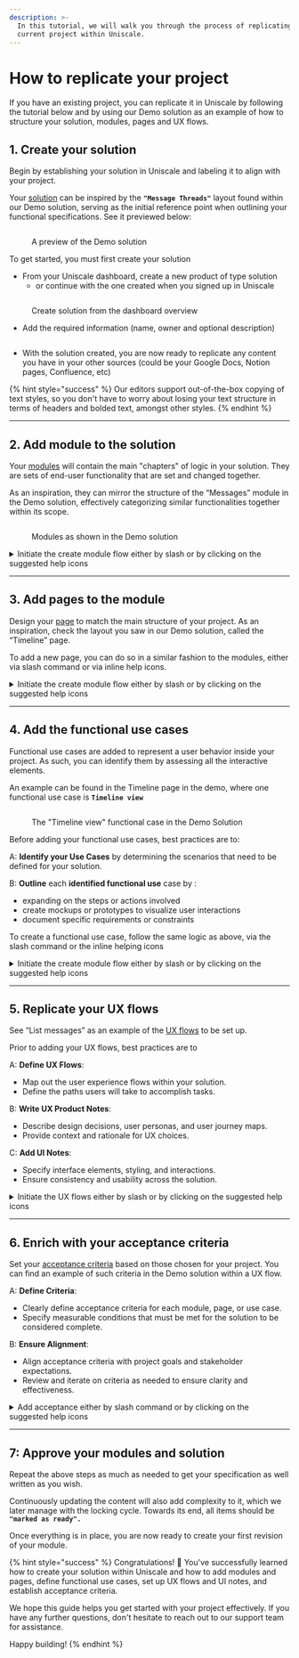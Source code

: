 ```yaml
---
description: >-
  In this tutorial, we will walk you through the process of replicating your
  current project within Uniscale.
---
```


# How to replicate your project

If you have an existing project, you can replicate it in Uniscale by following the tutorial below and by using our Demo solution as an example of how to structure your solution, modules, pages and UX flows.

## 1. Create your solution

Begin by establishing your solution in Uniscale and labeling it to align with your project.

Your [solution](../using-uniscale/specification/solution-basics.md#solution) can be inspired by the **`"Message Threads"`** layout found within our Demo solution, serving as the initial reference point when outlining your functional specifications. See it previewed below:&#x20;

<figure><img src="../.gitbook/assets/CleanShot 2024-04-16 at 11.14.11.png" alt=""><figcaption><p>A preview of the Demo solution</p></figcaption></figure>

To get started, you must first create your solution

* From your Uniscale dashboard, create a new product of type solution
  * or continue with the one created when you signed up in Uniscale

<figure><img src="../.gitbook/assets/CleanShot 2024-04-16 at 11.16.13.png" alt=""><figcaption><p>Create solution from the dashboard overview</p></figcaption></figure>

* Add the required information (name, owner and optional description)

<figure><img src="../.gitbook/assets/CleanShot 2024-04-16 at 11.17.43.png" alt=""><figcaption></figcaption></figure>

* With the solution created, you are now ready to replicate any content you have in your other sources (could be your Google Docs, Notion pages, Confluence, etc)

{% hint style="success" %}
Our editors support out-of-the-box copying of text styles, so you don't have to worry about losing your text structure in terms of headers and bolded text, amongst other styles.
{% endhint %}

***

## 2. Add module to the solution

Your [modules](../using-uniscale/specification/solution-basics.md#module) will contain the main "chapters" of logic in your solution. They are sets of end-user functionality that are set and changed together.

As an inspiration, they can mirror the structure of the “Messages” module in the Demo solution, effectively categorizing similar functionalities together within its scope.&#x20;

<figure><img src="../.gitbook/assets/CleanShot 2024-04-16 at 11.21.10.png" alt=""><figcaption><p>Modules as shown in the Demo solution</p></figcaption></figure>

<details>

<summary>Initiate the create module flow either by slash or by clicking on the suggested help icons</summary>

![](../.gitbook/assets/image.png)

![](<../.gitbook/assets/CleanShot 2024-04-16 at 11.22.59.png>)

Give your module a title and you are good to go.

</details>

***

## 3. Add pages to the module

Design your [page](../using-uniscale/specification/solution-basics.md#page) to match the main structure of your project. As an inspiration, check the layout you saw in our Demo solution, called the “Timeline” page.

To add a new page, you can do so in a similar fashion to the modules, either via slash command or via inline help icons.

<details>

<summary>Initiate the create module flow either by slash or by clicking on the suggested help icons</summary>

![](<../.gitbook/assets/CleanShot 2024-04-16 at 11.24.35.png>)

![](<../.gitbook/assets/CleanShot 2024-04-16 at 11.24.51.png>)

Now you have created a page and are ready for the next step.&#x20;

</details>

***

## 4. Add the functional use cases

Functional use cases are added to represent a user behavior inside your project. As such, you can identify them by assessing all the interactive elements.&#x20;

An example can be found in the Timeline page in the demo, where one functional use case is **`Timeline view`**

<figure><img src="../.gitbook/assets/CleanShot 2024-04-16 at 11.25.50.png" alt=""><figcaption><p>The "Timeline view" functional case in the Demo Solution</p></figcaption></figure>

Before adding your functional use cases, best practices are to:&#x20;

A: **Identify your Use Cases** by determining the scenarios that need to be defined for your solution.

B: **Outline** each **identified functional use** case by :&#x20;

* expanding on the steps or actions involved
* create mockups or prototypes to visualize user interactions
* document specific requirements or constraints

To create a functional use case, follow the same logic as above, via the slash command or the inline helping icons



<details>

<summary>Initiate the create module flow either by slash or by clicking on the suggested help icons</summary>

![](<../.gitbook/assets/CleanShot 2024-04-16 at 11.27.09.png>)

![](<../.gitbook/assets/CleanShot 2024-04-16 at 11.27.28.png>)

Now you have created a functional use case and are ready for the next step.

</details>

***

## 5. Replicate your UX flows

See “List messages” as an example of the [UX flows](broken-reference) to be set up.

Prior to adding your UX flows, best practices are to&#x20;

A: **Define UX Flows**:

* Map out the user experience flows within your solution.
* Define the paths users will take to accomplish tasks.

B: **Write UX Product Notes**:

* Describe design decisions, user personas, and user journey maps.
* Provide context and rationale for UX choices.

C: **Add UI Notes**:

* Specify interface elements, styling, and interactions.
* Ensure consistency and usability across the solution.

<details>

<summary>Initiate the UX flows either by slash or by clicking on the suggested help icons</summary>

![](<../.gitbook/assets/CleanShot 2024-04-16 at 11.29.21.png>)

![](<../.gitbook/assets/CleanShot 2024-04-16 at 11.29.41.png>)

Give your UX flow a title and you are good to go.

</details>

***

## 6. Enrich with your acceptance criteria

Set your [acceptance criteria](../using-uniscale/specification/solution-basics.md#functional-use-case) based on those chosen for your project. You can find an example of such criteria in the Demo solution within a UX flow.

A: **Define Criteria**:

* Clearly define acceptance criteria for each module, page, or use case.
* Specify measurable conditions that must be met for the solution to be considered complete.

B: **Ensure Alignment**:

* Align acceptance criteria with project goals and stakeholder expectations.
* Review and iterate on criteria as needed to ensure clarity and effectiveness.

<details>

<summary>Add acceptance either by slash command or by clicking on the suggested help icons</summary>

![](<../.gitbook/assets/CleanShot 2024-04-16 at 11.31.17.png>)

![](<../.gitbook/assets/CleanShot 2024-04-16 at 11.31.39.png>)

Give your Acceptance criteria a title and you are good to go.

</details>

***

## 7:  Approve your modules and solution

Repeat the above steps as much as needed to get your specification as well written as you wish.

Continuously updating the content will also add complexity to it, which we later manage with the locking cycle. Towards its end, all items should be **`"marked as ready".`**

Once everything is in place, you are now ready to create your first revision of your module.&#x20;

{% hint style="success" %}
Congratulations! :tada: You've successfully learned how to create your solution within Uniscale and how to add modules and pages, define functional use cases, set up UX flows and UI notes, and establish acceptance criteria.&#x20;

We hope this guide helps you get started with your project effectively. If you have any further questions, don't hesitate to reach out to our support team for assistance.&#x20;

Happy building!
{% endhint %}
